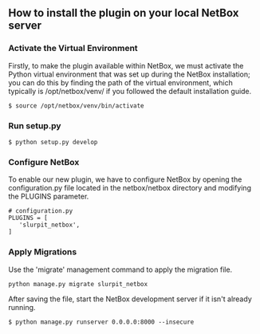 ## How to install the plugin on your local NetBox server

 ### Activate the Virtual Environment
 
Firstly, to make the plugin available within NetBox, we must activate the Python virtual environment that was set up during the NetBox installation; you can do this by finding the path of the virtual environment, which typically is /opt/netbox/venv/ if you followed the default installation guide.

 ```
$ source /opt/netbox/venv/bin/activate
 ```

 ### Run setup.py

 ```
$ python setup.py develop
 ```

 ### Configure NetBox
 
To enable our new plugin, we have to configure NetBox by opening the configuration.py file located in the netbox/netbox directory and modifying the PLUGINS parameter.

 ```
# configuration.py
PLUGINS = [
    'slurpit_netbox',
]
 ``` 

 

 ### Apply Migrations

Use the 'migrate' management command to apply the migration file.

```
python manage.py migrate slurpit_netbox
```

After saving the file, start the NetBox development server if it isn't already running.

 ```
$ python manage.py runserver 0.0.0.0:8000 --insecure
 ```
